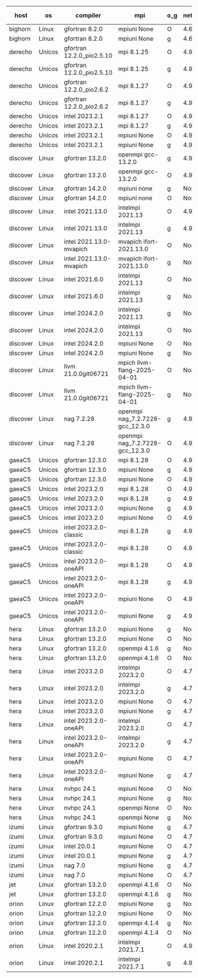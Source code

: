 

| host     | os       | compiler                              | mpi                      | o_g        | netcdf        | build       | u_pass          | u_fail          | s_pass            | s_fail            | e_pass             | e_fail             | nuopc_pass       | nuopc_fail       | artifacts link          |
|----------|----------|---------------------------------------|--------------------------|------------|---------------|-------------|-----------------|-----------------|-------------------|-------------------|--------------------|--------------------|------------------|------------------|-------------------------|
| bighorn | Linux | gfortran 8.2.0 | mpiuni None  | O | 4.6.1  | PASS | 12560 | 0 | 9 | 0 | 42 | 0 | None | None | <a href="https://github.com/esmf-org/esmf-test-artifacts/tree/47ebca71dd64686b74087cc518bdbf6d87d160d7/develop/gfortran/8.2.0/O/mpiuni/None" target="_blank">47ebca7</a> | 
| bighorn | Linux | gfortran 8.2.0 | mpiuni None  | g | 4.6.1  | PASS | 12560 | 0 | 9 | 0 | 42 | 0 | None | None | <a href="https://github.com/esmf-org/esmf-test-artifacts/tree/f13bf4e3c930207453a20a536ed050bddcfc0d4b/develop/gfortran/8.2.0/g/mpiuni/None" target="_blank">f13bf4e</a> | 
| derecho | Unicos | gfortran 12.2.0_pio2.5.10 | mpi 8.1.25  | O | 4.9.2  | PASS | None | None | None | None | None | None | None | None | <a href="https://github.com/esmf-org/esmf-test-artifacts/tree/eb3e63dfed0377f34820a5c0d6e647340d7b4429/develop/gfortran/12.2.0_pio2.5.10/O/mpi/8.1.25" target="_blank">eb3e63d</a> | 
| derecho | Unicos | gfortran 12.2.0_pio2.5.10 | mpi 8.1.25  | g | 4.9.2  | PASS | None | None | None | None | None | None | None | None | <a href="https://github.com/esmf-org/esmf-test-artifacts/tree/d3e7c12eee155ae27cf09db24a3d6fdda5d04f3d/develop/gfortran/12.2.0_pio2.5.10/g/mpi/8.1.25" target="_blank">d3e7c12</a> | 
| derecho | Unicos | gfortran 12.2.0_pio2.6.2 | mpi 8.1.27  | O | 4.9.2  | PASS | None | None | None | None | None | None | None | None | <a href="https://github.com/esmf-org/esmf-test-artifacts/tree/9aa6ebe8b8e53f4efea8ff9ad0bf19d5642482c7/develop/gfortran/12.2.0_pio2.6.2/O/mpi/8.1.27" target="_blank">9aa6ebe</a> | 
| derecho | Unicos | gfortran 12.2.0_pio2.6.2 | mpi 8.1.27  | g | 4.9.2  | PASS | None | None | None | None | None | None | None | None | <a href="https://github.com/esmf-org/esmf-test-artifacts/tree/393a9d18b33c774375447fa7df5019245ece2df9/develop/gfortran/12.2.0_pio2.6.2/g/mpi/8.1.27" target="_blank">393a9d1</a> | 
| derecho | Unicos | intel 2023.2.1 | mpi 8.1.27  | O | 4.9.2  | PASS | None | None | None | None | None | None | None | None | <a href="https://github.com/esmf-org/esmf-test-artifacts/tree/e9e28aca1f6247c1105d6b86b0434ca520989c17/develop/intel/2023.2.1/O/mpi/8.1.27" target="_blank">e9e28ac</a> | 
| derecho | Unicos | intel 2023.2.1 | mpi 8.1.27  | g | 4.9.2  | PASS | None | None | None | None | None | None | None | None | <a href="https://github.com/esmf-org/esmf-test-artifacts/tree/0ff0957646435d0e1175dc957727e83e5b9c0d76/develop/intel/2023.2.1/g/mpi/8.1.27" target="_blank">0ff0957</a> | 
| derecho | Unicos | intel 2023.2.1 | mpiuni None  | O | 4.9.2  | PASS | None | None | None | None | None | None | None | None | <a href="https://github.com/esmf-org/esmf-test-artifacts/tree/4550548c1bdf10caaad7fb1d3b65ab337cb1b93d/develop/intel/2023.2.1/O/mpiuni/None" target="_blank">4550548</a> | 
| derecho | Unicos | intel 2023.2.1 | mpiuni None  | g | 4.9.2  | PASS | None | None | None | None | None | None | None | None | <a href="https://github.com/esmf-org/esmf-test-artifacts/tree/06f924d049347d27dad461e1bd2d6f271e6fd775/develop/intel/2023.2.1/g/mpiuni/None" target="_blank">06f924d</a> | 
| discover | Linux | gfortran 13.2.0 | openmpi gcc-13.2.0  | g | 4.9.2  | PASS | 14229 | 0 | 51 | 0 | 80 | 0 | 57 | 0 | <a href="https://github.com/esmf-org/esmf-test-artifacts/tree/2794131d12f06dc579aee581c83a75cfd5a38424/develop/gfortran/13.2.0/g/openmpi/gcc-13.2.0" target="_blank">2794131</a> | 
| discover | Linux | gfortran 13.2.0 | openmpi gcc-13.2.0  | O | 4.9.2  | PASS | 14229 | 0 | 51 | 0 | 80 | 0 | 57 | 0 | <a href="https://github.com/esmf-org/esmf-test-artifacts/tree/4336069f77cfb828667946f22bebacade151659f/develop/gfortran/13.2.0/O/openmpi/gcc-13.2.0" target="_blank">4336069</a> | 
| discover | Linux | gfortran 14.2.0 | mpiuni none  | g | None  | PASS | 12560 | 0 | 9 | 0 | 42 | 0 | None | None | <a href="https://github.com/esmf-org/esmf-test-artifacts/tree/942d83ba1eeb9df4704d4bd85cd9d24039047710/develop/gfortran/14.2.0/g/mpiuni/none" target="_blank">942d83b</a> | 
| discover | Linux | gfortran 14.2.0 | mpiuni none  | O | None  | PASS | 12560 | 0 | 9 | 0 | 42 | 0 | None | None | <a href="https://github.com/esmf-org/esmf-test-artifacts/tree/f2dc7b09cf8542ecd766fdf76e7bdc8d5dbec3aa/develop/gfortran/14.2.0/O/mpiuni/none" target="_blank">f2dc7b0</a> | 
| discover | Linux | intel 2021.13.0 | intelmpi 2021.13  | O | 4.9.2  | PASS | 14229 | 0 | 51 | 0 | 80 | 0 | 57 | 0 | <a href="https://github.com/esmf-org/esmf-test-artifacts/tree/b398a8600ec4ce9930439384615f754340b79d1f/develop/intel/2021.13.0/O/intelmpi/2021.13" target="_blank">b398a86</a> | 
| discover | Linux | intel 2021.13.0 | intelmpi 2021.13  | g | 4.9.2  | PASS | 14229 | 0 | 51 | 0 | 80 | 0 | 57 | 0 | <a href="https://github.com/esmf-org/esmf-test-artifacts/tree/a1c87a9b19c2e224c8160055244f9b967ad62532/develop/intel/2021.13.0/g/intelmpi/2021.13" target="_blank">a1c87a9</a> | 
| discover | Linux | intel 2021.13.0-mvapich | mvapich ifort-2021.13.0  | O | None  | PASS | 14229 | 0 | 51 | 0 | 80 | 0 | 57 | 0 | <a href="https://github.com/esmf-org/esmf-test-artifacts/tree/554fe054b4a799457abb3d8f970f1bfe9037c20b/develop/intel/2021.13.0-mvapich/O/mvapich/ifort-2021.13.0" target="_blank">554fe05</a> | 
| discover | Linux | intel 2021.13.0-mvapich | mvapich ifort-2021.13.0  | g | None  | PASS | 14229 | 0 | 51 | 0 | 80 | 0 | 57 | 0 | <a href="https://github.com/esmf-org/esmf-test-artifacts/tree/177926913e6e49a2f711b47ad9ab8fa27c9062c8/develop/intel/2021.13.0-mvapich/g/mvapich/ifort-2021.13.0" target="_blank">1779269</a> | 
| discover | Linux | intel 2021.6.0 | intelmpi 2021.13  | O | None  | PASS | 14229 | 0 | 51 | 0 | 80 | 0 | 57 | 0 | <a href="https://github.com/esmf-org/esmf-test-artifacts/tree/d837573491ebf1b55e545e9914f167544c29a488/develop/intel/2021.6.0/O/intelmpi/2021.13" target="_blank">d837573</a> | 
| discover | Linux | intel 2021.6.0 | intelmpi 2021.13  | g | None  | PASS | 14229 | 0 | 51 | 0 | 80 | 0 | 57 | 0 | <a href="https://github.com/esmf-org/esmf-test-artifacts/tree/39dcb2c26392ebf448eee81f03029fccc7673979/develop/intel/2021.6.0/g/intelmpi/2021.13" target="_blank">39dcb2c</a> | 
| discover | Linux | intel 2024.2.0 | intelmpi 2021.13  | g | None  | PASS | 14228 | 1 | 51 | 0 | 80 | 0 | 57 | 0 | <a href="https://github.com/esmf-org/esmf-test-artifacts/tree/89f177b400ea706543076a4f3c6d988f66043924/develop/intel/2024.2.0/g/intelmpi/2021.13" target="_blank">89f177b</a> | 
| discover | Linux | intel 2024.2.0 | intelmpi 2021.13  | O | None  | PASS | 14229 | 0 | 51 | 0 | 80 | 0 | 57 | 0 | <a href="https://github.com/esmf-org/esmf-test-artifacts/tree/7cea2495e8eef3bb72242729eedaa7b99c8052f8/develop/intel/2024.2.0/O/intelmpi/2021.13" target="_blank">7cea249</a> | 
| discover | Linux | intel 2024.2.0 | mpiuni None  | O | None  | PASS | 12560 | 0 | 9 | 0 | 42 | 0 | None | None | <a href="https://github.com/esmf-org/esmf-test-artifacts/tree/1080000a2dd8c420417374ae69b6b7dd4695fdcb/develop/intel/2024.2.0/O/mpiuni/None" target="_blank">1080000</a> | 
| discover | Linux | intel 2024.2.0 | mpiuni None  | g | None  | PASS | 12559 | 1 | 9 | 0 | 42 | 0 | None | None | <a href="https://github.com/esmf-org/esmf-test-artifacts/tree/48e61e85c6ebcffa52f0851c45dfd9000a1568e0/develop/intel/2024.2.0/g/mpiuni/None" target="_blank">48e61e8</a> | 
| discover | Linux | llvm 21.0.0git06721 | mpich llvm-flang-2025-04-01  | O | None  | PASS | 14211 | 18 | 18 | 33 | 75 | 5 | 0 | 57 | <a href="https://github.com/esmf-org/esmf-test-artifacts/tree/bca67491d7200d7a0530b47bfac8b66e4ea18c2e/develop/llvm/21.0.0git06721/O/mpich/llvm-flang-2025-04-01" target="_blank">bca6749</a> | 
| discover | Linux | llvm 21.0.0git06721 | mpich llvm-flang-2025-04-01  | g | None  | PASS | 14212 | 17 | 18 | 33 | 75 | 5 | 0 | 57 | <a href="https://github.com/esmf-org/esmf-test-artifacts/tree/567bf2cde1e0c266e194512a15b05b343715b595/develop/llvm/21.0.0git06721/g/mpich/llvm-flang-2025-04-01" target="_blank">567bf2c</a> | 
| discover | Linux | nag 7.2.28 | openmpi nag_7.2.7228-gcc_12.3.0  | g | 4.9.2  | PASS | 14229 | 0 | 51 | 0 | 80 | 0 | 56 | 1 | <a href="https://github.com/esmf-org/esmf-test-artifacts/tree/92674800e5778ea7c1943bd6426deb72468d0bfe/develop/nag/7.2.28/g/openmpi/nag_7.2.7228-gcc_12.3.0" target="_blank">9267480</a> | 
| discover | Linux | nag 7.2.28 | openmpi nag_7.2.7228-gcc_12.3.0  | O | 4.9.2  | PASS | 14229 | 0 | 51 | 0 | 80 | 0 | 56 | 1 | <a href="https://github.com/esmf-org/esmf-test-artifacts/tree/ed82915cf8e9452e9127e093a75524a7c759ee06/develop/nag/7.2.28/O/openmpi/nag_7.2.7228-gcc_12.3.0" target="_blank">ed82915</a> | 
| gaeaC5 | Unicos | gfortran 12.3.0 | mpi 8.1.28  | O | 4.9.0  | PASS | None | None | None | None | None | None | None | None | <a href="https://github.com/esmf-org/esmf-test-artifacts/tree/aca6083827ae01444a8d3427375e92d063a756c9/develop/gfortran/12.3.0/O/mpi/8.1.28" target="_blank">aca6083</a> | 
| gaeaC5 | Unicos | gfortran 12.3.0 | mpiuni None  | g | 4.9.0  | PASS | 12560 | 0 | 9 | 0 | 42 | 0 | None | None | <a href="https://github.com/esmf-org/esmf-test-artifacts/tree/4a16227a89877db00c01ac0028525b8e60c7b733/develop/gfortran/12.3.0/g/mpiuni/None" target="_blank">4a16227</a> | 
| gaeaC5 | Unicos | gfortran 12.3.0 | mpiuni None  | O | 4.9.0  | PASS | 12560 | 0 | 9 | 0 | 42 | 0 | None | None | <a href="https://github.com/esmf-org/esmf-test-artifacts/tree/6d5d3875f8777cd4672fa8862637d09a85c61498/develop/gfortran/12.3.0/O/mpiuni/None" target="_blank">6d5d387</a> | 
| gaeaC5 | Unicos | intel 2023.2.0 | mpi 8.1.28  | O | 4.9.0  | PASS | None | None | None | None | None | None | None | None | <a href="https://github.com/esmf-org/esmf-test-artifacts/tree/3e3e5172e27a85df1c4e38622d55b9fb40f70fd5/develop/intel/2023.2.0/O/mpi/8.1.28" target="_blank">3e3e517</a> | 
| gaeaC5 | Unicos | intel 2023.2.0 | mpi 8.1.28  | g | 4.9.0  | PASS | None | None | None | None | None | None | None | None | <a href="https://github.com/esmf-org/esmf-test-artifacts/tree/6adedca9d0efd758276801cbdaeb651ec7f03634/develop/intel/2023.2.0/g/mpi/8.1.28" target="_blank">6adedca</a> | 
| gaeaC5 | Unicos | intel 2023.2.0 | mpiuni None  | g | 4.9.0  | PASS | None | None | None | None | None | None | None | None | <a href="https://github.com/esmf-org/esmf-test-artifacts/tree/67962c66b95fc01b1cae5d57cf3156a6d6ecbae2/develop/intel/2023.2.0/g/mpiuni/None" target="_blank">67962c6</a> | 
| gaeaC5 | Unicos | intel 2023.2.0 | mpiuni None  | O | 4.9.0  | PASS | 12560 | 0 | 9 | 0 | 42 | 0 | None | None | <a href="https://github.com/esmf-org/esmf-test-artifacts/tree/d22b975faff88a70c5957b6e162cfdd54563a95e/develop/intel/2023.2.0/O/mpiuni/None" target="_blank">d22b975</a> | 
| gaeaC5 | Unicos | intel 2023.2.0-classic | mpi 8.1.28  | g | 4.9.0  | PASS | None | None | None | None | None | None | None | None | <a href="https://github.com/esmf-org/esmf-test-artifacts/tree/5e5693c93b9a7ea62a6bc67031e0c1a40e6ac2ea/develop/intel/2023.2.0-classic/g/mpi/8.1.28" target="_blank">5e5693c</a> | 
| gaeaC5 | Unicos | intel 2023.2.0-classic | mpi 8.1.28  | O | 4.9.0  | PASS | None | None | None | None | None | None | None | None | <a href="https://github.com/esmf-org/esmf-test-artifacts/tree/bb55862c8789695dc1611dabdd55563c0f53fa2e/develop/intel/2023.2.0-classic/O/mpi/8.1.28" target="_blank">bb55862</a> | 
| gaeaC5 | Unicos | intel 2023.2.0-oneAPI | mpi 8.1.28  | O | 4.9.0  | PASS | None | None | None | None | None | None | None | None | <a href="https://github.com/esmf-org/esmf-test-artifacts/tree/06f91475bb2e7736b1450dc129e0c4a8830e08ba/develop/intel/2023.2.0-oneAPI/O/mpi/8.1.28" target="_blank">06f9147</a> | 
| gaeaC5 | Unicos | intel 2023.2.0-oneAPI | mpi 8.1.28  | g | 4.9.0  | PASS | None | None | None | None | None | None | None | None | <a href="https://github.com/esmf-org/esmf-test-artifacts/tree/4b83981a0574f43192040f2c9a9539a095cef256/develop/intel/2023.2.0-oneAPI/g/mpi/8.1.28" target="_blank">4b83981</a> | 
| gaeaC5 | Unicos | intel 2023.2.0-oneAPI | mpiuni None  | O | 4.9.0  | PASS | 12560 | 0 | 9 | 0 | 42 | 0 | None | None | <a href="https://github.com/esmf-org/esmf-test-artifacts/tree/1ebe6be35258092876c510804fb4852da7e1a145/develop/intel/2023.2.0-oneAPI/O/mpiuni/None" target="_blank">1ebe6be</a> | 
| gaeaC5 | Unicos | intel 2023.2.0-oneAPI | mpiuni None  | g | 4.9.0  | PASS | None | None | None | None | None | None | None | None | <a href="https://github.com/esmf-org/esmf-test-artifacts/tree/018668144e93fad14950d1be26a504fa243be276/develop/intel/2023.2.0-oneAPI/g/mpiuni/None" target="_blank">0186681</a> | 
| hera | Linux | gfortran 13.2.0 | mpiuni None  | g | None  | PASS | None | None | None | None | None | None | None | None | <a href="https://github.com/esmf-org/esmf-test-artifacts/tree/974250ab1cd01932d3411f2ac55ff7de3f72f2f5/develop/gfortran/13.2.0/g/mpiuni/None" target="_blank">974250a</a> | 
| hera | Linux | gfortran 13.2.0 | mpiuni None  | O | None  | PASS | None | None | None | None | None | None | None | None | <a href="https://github.com/esmf-org/esmf-test-artifacts/tree/03be74c56674948acae43418a5defe08b54a5e60/develop/gfortran/13.2.0/O/mpiuni/None" target="_blank">03be74c</a> | 
| hera | Linux | gfortran 13.2.0 | openmpi 4.1.6  | g | None  | PASS | None | None | None | None | None | None | None | None | <a href="https://github.com/esmf-org/esmf-test-artifacts/tree/bf1e21fad5e458860a9f3990c6e9ef395ea88ec4/develop/gfortran/13.2.0/g/openmpi/4.1.6" target="_blank">bf1e21f</a> | 
| hera | Linux | gfortran 13.2.0 | openmpi 4.1.6  | O | None  | PASS | None | None | None | None | None | None | None | None | <a href="https://github.com/esmf-org/esmf-test-artifacts/tree/6fe6588387d61286c05fd0cacdf9116f3f9dd5ab/develop/gfortran/13.2.0/O/openmpi/4.1.6" target="_blank">6fe6588</a> | 
| hera | Linux | intel 2023.2.0 | intelmpi 2023.2.0  | O | 4.7.0  | PASS | None | None | None | None | None | None | None | None | <a href="https://github.com/esmf-org/esmf-test-artifacts/tree/cd41b30f01e99dc393b304f6394dd09ac0f5d0c4/develop/intel/2023.2.0/O/intelmpi/2023.2.0" target="_blank">cd41b30</a> | 
| hera | Linux | intel 2023.2.0 | intelmpi 2023.2.0  | g | 4.7.0  | PASS | None | None | None | None | None | None | None | None | <a href="https://github.com/esmf-org/esmf-test-artifacts/tree/052360c69eaea41c430cfedb295bf6c6c5c8885f/develop/intel/2023.2.0/g/intelmpi/2023.2.0" target="_blank">052360c</a> | 
| hera | Linux | intel 2023.2.0 | mpiuni None  | O | 4.7.0  | PASS | None | None | None | None | None | None | None | None | <a href="https://github.com/esmf-org/esmf-test-artifacts/tree/117fc84305edbfc018f570e87ecd15808997536d/develop/intel/2023.2.0/O/mpiuni/None" target="_blank">117fc84</a> | 
| hera | Linux | intel 2023.2.0 | mpiuni None  | g | 4.7.0  | PASS | None | None | None | None | None | None | None | None | <a href="https://github.com/esmf-org/esmf-test-artifacts/tree/0ab56cbf947aea37de9092c0fa9a3e674437cd5a/develop/intel/2023.2.0/g/mpiuni/None" target="_blank">0ab56cb</a> | 
| hera | Linux | intel 2023.2.0-oneAPI | intelmpi 2023.2.0  | O | 4.7.0  | PASS | None | None | None | None | None | None | None | None | <a href="https://github.com/esmf-org/esmf-test-artifacts/tree/b886d210f634851b8b4a113eb3ab0573350e7f2d/develop/intel/2023.2.0-oneAPI/O/intelmpi/2023.2.0" target="_blank">b886d21</a> | 
| hera | Linux | intel 2023.2.0-oneAPI | intelmpi 2023.2.0  | g | 4.7.0  | PASS | None | None | None | None | None | None | None | None | <a href="https://github.com/esmf-org/esmf-test-artifacts/tree/a8aeb2a826cb1d37f351b716da959fcc4e356c2d/develop/intel/2023.2.0-oneAPI/g/intelmpi/2023.2.0" target="_blank">a8aeb2a</a> | 
| hera | Linux | intel 2023.2.0-oneAPI | mpiuni None  | O | 4.7.0  | PASS | None | None | None | None | None | None | None | None | <a href="https://github.com/esmf-org/esmf-test-artifacts/tree/5460f24ab80d17e89a6c71e3b2b1103afe21e28a/develop/intel/2023.2.0-oneAPI/O/mpiuni/None" target="_blank">5460f24</a> | 
| hera | Linux | intel 2023.2.0-oneAPI | mpiuni None  | g | 4.7.0  | PASS | None | None | None | None | None | None | None | None | <a href="https://github.com/esmf-org/esmf-test-artifacts/tree/2f858c43796d0e1bdcc20da2b4d91b2676892a84/develop/intel/2023.2.0-oneAPI/g/mpiuni/None" target="_blank">2f858c4</a> | 
| hera | Linux | nvhpc 24.1 | mpiuni None  | O | None  | PASS | None | None | None | None | None | None | None | None | <a href="https://github.com/esmf-org/esmf-test-artifacts/tree/f8480c2508e8b70b44be405863932e6374fd0de6/develop/nvhpc/24.1/O/mpiuni/None" target="_blank">f8480c2</a> | 
| hera | Linux | nvhpc 24.1 | mpiuni None  | g | None  | PASS | None | None | None | None | None | None | None | None | <a href="https://github.com/esmf-org/esmf-test-artifacts/tree/a491e2d004a74d89a3eec205acec57545c61dd93/develop/nvhpc/24.1/g/mpiuni/None" target="_blank">a491e2d</a> | 
| hera | Linux | nvhpc 24.1 | openmpi None  | O | None  | PASS | None | None | None | None | None | None | None | None | <a href="https://github.com/esmf-org/esmf-test-artifacts/tree/cf87829be958ba15d9a1838cb4e736cfa1fbbbe4/develop/nvhpc/24.1/O/openmpi/None" target="_blank">cf87829</a> | 
| hera | Linux | nvhpc 24.1 | openmpi None  | g | None  | PASS | None | None | None | None | None | None | None | None | <a href="https://github.com/esmf-org/esmf-test-artifacts/tree/dabfba702b8bbcf3973c04a341b0eb010b855166/develop/nvhpc/24.1/g/openmpi/None" target="_blank">dabfba7</a> | 
| izumi | Linux | gfortran 9.3.0 | mpiuni None  | g | 4.7.4  | PASS | 12560 | 0 | 9 | 0 | 42 | 0 | None | None | <a href="https://github.com/esmf-org/esmf-test-artifacts/tree/f74d7f0e8431c841b207c9370bfc36f453ecf49b/develop/gfortran/9.3.0/g/mpiuni/None" target="_blank">f74d7f0</a> | 
| izumi | Linux | gfortran 9.3.0 | mpiuni None  | O | 4.7.4  | PASS | 12560 | 0 | 9 | 0 | 42 | 0 | None | None | <a href="https://github.com/esmf-org/esmf-test-artifacts/tree/d021ba20f5f931eb5d9df7e599b87402a10e4dc9/develop/gfortran/9.3.0/O/mpiuni/None" target="_blank">d021ba2</a> | 
| izumi | Linux | intel 20.0.1 | mpiuni None  | O | 4.7.4  | PASS | 12560 | 0 | 9 | 0 | 42 | 0 | None | None | <a href="https://github.com/esmf-org/esmf-test-artifacts/tree/33d1d5fad6bf01ea46b9f408be2f2ac01acaf0fa/develop/intel/20.0.1/O/mpiuni/None" target="_blank">33d1d5f</a> | 
| izumi | Linux | intel 20.0.1 | mpiuni None  | g | 4.7.4  | PASS | 12560 | 0 | 9 | 0 | 42 | 0 | None | None | <a href="https://github.com/esmf-org/esmf-test-artifacts/tree/5dffcaa3b474aca413e163093332d83f3222234a/develop/intel/20.0.1/g/mpiuni/None" target="_blank">5dffcaa</a> | 
| izumi | Linux | nag 7.0 | mpiuni None  | g | 4.7.4  | PASS | 12560 | 0 | 9 | 0 | 42 | 0 | None | None | <a href="https://github.com/esmf-org/esmf-test-artifacts/tree/96052d7108135a4d38940516cd711d6091cc03c5/develop/nag/7.0/g/mpiuni/None" target="_blank">96052d7</a> | 
| izumi | Linux | nag 7.0 | mpiuni None  | O | 4.7.4  | PASS | 12560 | 0 | 9 | 0 | 42 | 0 | None | None | <a href="https://github.com/esmf-org/esmf-test-artifacts/tree/ddaed40f99163f563091fcf9d50dc235d15559b0/develop/nag/7.0/O/mpiuni/None" target="_blank">ddaed40</a> | 
| jet | Linux | gfortran 13.2.0 | openmpi 4.1.6  | O | None  | PASS | None | None | None | None | None | None | None | None | <a href="https://github.com/esmf-org/esmf-test-artifacts/tree/e6676e4a2cc4f31bfa754ca48fa89a9b6b8728fc/develop/gfortran/13.2.0/O/openmpi/4.1.6" target="_blank">e6676e4</a> | 
| jet | Linux | gfortran 13.2.0 | openmpi 4.1.6  | g | None  | PASS | None | None | None | None | None | None | None | None | <a href="https://github.com/esmf-org/esmf-test-artifacts/tree/faddc2c94827b22d18306d3202979d082c8b337c/develop/gfortran/13.2.0/g/openmpi/4.1.6" target="_blank">faddc2c</a> | 
| orion | Linux | gfortran 12.2.0 | mpiuni None  | g | None  | PASS | None | None | None | None | None | None | None | None | <a href="https://github.com/esmf-org/esmf-test-artifacts/tree/9ae1633d6ba8010d94a6d8b31278fbc9c0d43317/develop/gfortran/12.2.0/g/mpiuni/None" target="_blank">9ae1633</a> | 
| orion | Linux | gfortran 12.2.0 | mpiuni None  | O | None  | PASS | None | None | None | None | None | None | None | None | <a href="https://github.com/esmf-org/esmf-test-artifacts/tree/33d0e264024829ebeafee31bcb483b58433f93f3/develop/gfortran/12.2.0/O/mpiuni/None" target="_blank">33d0e26</a> | 
| orion | Linux | gfortran 12.2.0 | openmpi 4.1.4  | g | None  | PASS | None | None | None | None | None | None | None | None | <a href="https://github.com/esmf-org/esmf-test-artifacts/tree/a82fcaa9ce148018586e5e35bfcc3dbd9112c909/develop/gfortran/12.2.0/g/openmpi/4.1.4" target="_blank">a82fcaa</a> | 
| orion | Linux | gfortran 12.2.0 | openmpi 4.1.4  | O | None  | PASS | None | None | None | None | None | None | None | None | <a href="https://github.com/esmf-org/esmf-test-artifacts/tree/3a598b6c082942941f822ac59d8e9b59154a5505/develop/gfortran/12.2.0/O/openmpi/4.1.4" target="_blank">3a598b6</a> | 
| orion | Linux | intel 2020.2.1 | intelmpi 2021.7.1  | O | 4.9.2  | PASS | None | None | None | None | None | None | None | None | <a href="https://github.com/esmf-org/esmf-test-artifacts/tree/d1f2310bcd45739047b8210974cb6e2835154920/develop/intel/2020.2.1/O/intelmpi/2021.7.1" target="_blank">d1f2310</a> | 
| orion | Linux | intel 2020.2.1 | intelmpi 2021.7.1  | g | 4.9.2  | PASS | None | None | None | None | None | None | None | None | <a href="https://github.com/esmf-org/esmf-test-artifacts/tree/c1659af5f30e133ab9acaed8d25f6811204249e4/develop/intel/2020.2.1/g/intelmpi/2021.7.1" target="_blank">c1659af</a> | 
